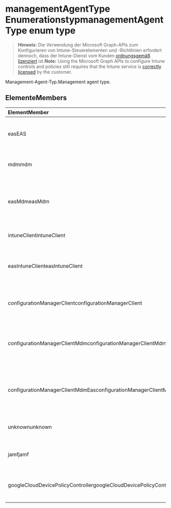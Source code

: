 # <a name="managementagenttype-enum-type"></a><span data-ttu-id="c6682-101">managementAgentType Enumerationstyp</span><span class="sxs-lookup"><span data-stu-id="c6682-101">managementAgentType enum type</span></span>

> <span data-ttu-id="c6682-102">**Hinweis:** Die Verwendung der Microsoft Graph-APIs zum Konfigurieren von Intune-Steuerelementen und -Richtlinien erfordert dennoch, dass der Intune-Dienst vom Kunden [ordnungsgemäß lizenziert](https://go.microsoft.com/fwlink/?linkid=839381) ist.</span><span class="sxs-lookup"><span data-stu-id="c6682-102">**Note:** Using the Microsoft Graph APIs to configure Intune controls and policies still requires that the Intune service is [correctly licensed](https://go.microsoft.com/fwlink/?linkid=839381) by the customer.</span></span>

<span data-ttu-id="c6682-103">Management-Agent-Typ.</span><span class="sxs-lookup"><span data-stu-id="c6682-103">Management agent type.</span></span>
## <a name="members"></a><span data-ttu-id="c6682-104">Elemente</span><span class="sxs-lookup"><span data-stu-id="c6682-104">Members</span></span>
|<span data-ttu-id="c6682-105">Element</span><span class="sxs-lookup"><span data-stu-id="c6682-105">Member</span></span>|<span data-ttu-id="c6682-106">Wert</span><span class="sxs-lookup"><span data-stu-id="c6682-106">Value</span></span>|<span data-ttu-id="c6682-107">Beschreibung</span><span class="sxs-lookup"><span data-stu-id="c6682-107">Description</span></span>|
|:---|:---|:---|
|<span data-ttu-id="c6682-108">eas</span><span class="sxs-lookup"><span data-stu-id="c6682-108">EAS</span></span>|<span data-ttu-id="c6682-109">1</span><span class="sxs-lookup"><span data-stu-id="c6682-109">$1</span></span>|<span data-ttu-id="c6682-110">Das Gerät wird vom Exchange Server verwaltet.</span><span class="sxs-lookup"><span data-stu-id="c6682-110">The device is managed by Exchange server.</span></span>|
|<span data-ttu-id="c6682-111">mdm</span><span class="sxs-lookup"><span data-stu-id="c6682-111">mdm</span></span>|<span data-ttu-id="c6682-112">2</span><span class="sxs-lookup"><span data-stu-id="c6682-112">-2</span></span>|<span data-ttu-id="c6682-113">Das Gerät wird von Intune MDM verwaltet.</span><span class="sxs-lookup"><span data-stu-id="c6682-113">The device is managed by Intune MDM.</span></span>|
|<span data-ttu-id="c6682-114">easMdm</span><span class="sxs-lookup"><span data-stu-id="c6682-114">easMdm</span></span>|<span data-ttu-id="c6682-115">3</span><span class="sxs-lookup"><span data-stu-id="c6682-115">-3</span></span>|<span data-ttu-id="c6682-116">Das Gerät wird sowohl von Exchange Server als auch Intune MDM verwaltet.</span><span class="sxs-lookup"><span data-stu-id="c6682-116">The device is managed by both Exchange server and Intune MDM.</span></span>|
|<span data-ttu-id="c6682-117">intuneClient</span><span class="sxs-lookup"><span data-stu-id="c6682-117">intuneClient</span></span>|<span data-ttu-id="c6682-118">4</span><span class="sxs-lookup"><span data-stu-id="c6682-118">-4</span></span>|<span data-ttu-id="c6682-119">Intune Client verwaltet.</span><span class="sxs-lookup"><span data-stu-id="c6682-119">Intune client managed.</span></span>|
|<span data-ttu-id="c6682-120">easIntuneClient</span><span class="sxs-lookup"><span data-stu-id="c6682-120">easIntuneClient</span></span>|<span data-ttu-id="c6682-121">5</span><span class="sxs-lookup"><span data-stu-id="c6682-121">$-5</span></span>|<span data-ttu-id="c6682-122">Das Gerät wird sowohl von EAS als auch von Intune-Client verwaltet.</span><span class="sxs-lookup"><span data-stu-id="c6682-122">The device is EAS and Intune client dual managed.</span></span>|
|<span data-ttu-id="c6682-123">configurationManagerClient</span><span class="sxs-lookup"><span data-stu-id="c6682-123">configurationManagerClient</span></span>|<span data-ttu-id="c6682-124">8</span><span class="sxs-lookup"><span data-stu-id="c6682-124">-8</span></span>|<span data-ttu-id="c6682-125">Das Gerät wird vom Konfigurations-Manager verwaltet.</span><span class="sxs-lookup"><span data-stu-id="c6682-125">The device is managed by Configuration Manager.</span></span>|
|<span data-ttu-id="c6682-126">configurationManagerClientMdm</span><span class="sxs-lookup"><span data-stu-id="c6682-126">configurationManagerClientMdm</span></span>|<span data-ttu-id="c6682-127">10</span><span class="sxs-lookup"><span data-stu-id="c6682-127">1.0</span></span>|<span data-ttu-id="c6682-128">Das Gerät wird vom Konfigurations-Manager und von MDM verwaltet.</span><span class="sxs-lookup"><span data-stu-id="c6682-128">The device is managed by Configuration Manager and MDM.</span></span>|
|<span data-ttu-id="c6682-129">configurationManagerClientMdmEas</span><span class="sxs-lookup"><span data-stu-id="c6682-129">configurationManagerClientMdmEas</span></span>|<span data-ttu-id="c6682-130">11</span><span class="sxs-lookup"><span data-stu-id="c6682-130">1.1</span></span>|<span data-ttu-id="c6682-131">Das Gerät wird vom Konfigurations-Manager, MDM und von Eas verwaltet.</span><span class="sxs-lookup"><span data-stu-id="c6682-131">The device is managed by Configuration Manager, MDM and Eas.</span></span>|
|<span data-ttu-id="c6682-132">unknown</span><span class="sxs-lookup"><span data-stu-id="c6682-132">unknown</span></span>|<span data-ttu-id="c6682-133">16</span><span class="sxs-lookup"><span data-stu-id="c6682-133">-16</span></span>|<span data-ttu-id="c6682-134">Unbekannter Management-Agent-Typ.</span><span class="sxs-lookup"><span data-stu-id="c6682-134">Unknown management agent type.</span></span>|
|<span data-ttu-id="c6682-135">jamf</span><span class="sxs-lookup"><span data-stu-id="c6682-135">jamf</span></span>|<span data-ttu-id="c6682-136">32</span><span class="sxs-lookup"><span data-stu-id="c6682-136">3.2</span></span>|<span data-ttu-id="c6682-137">Das Gerätattribute werden aus Jamf abgerufen.</span><span class="sxs-lookup"><span data-stu-id="c6682-137">The device attributes are fetched from Jamf.</span></span>|
|<span data-ttu-id="c6682-138">googleCloudDevicePolicyController</span><span class="sxs-lookup"><span data-stu-id="c6682-138">googleCloudDevicePolicyController</span></span>|<span data-ttu-id="c6682-139">64</span><span class="sxs-lookup"><span data-stu-id="c6682-139">6.4</span></span>|<span data-ttu-id="c6682-140">Das Gerät wird von Google CloudDPC verwaltet.</span><span class="sxs-lookup"><span data-stu-id="c6682-140">The device is managed by Google's CloudDPC.</span></span>|



